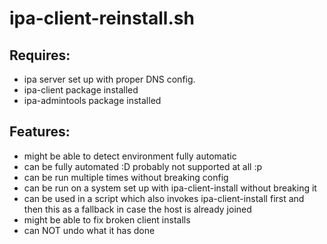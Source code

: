 ipa-client-reinstall.sh
========

Requires:
--------------
- ipa server set up with proper DNS config.
- ipa-client package installed
- ipa-admintools package installed

Features:
--------------
- might be able to detect environment fully automatic
- can be fully automated :D probably not supported at all :p
- can be run multiple times without breaking config
- can be run on a system set up with ipa-client-install without breaking it
- can be used in a script which also invokes ipa-client-install first and then this as a fallback in case the host is already joined
- might be able to fix broken client installs
- can NOT undo what it has done

